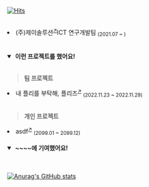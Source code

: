 [![Hits](https://hits.seeyoufarm.com/api/count/incr/badge.svg?url=https%3A%2F%2Fgithub.com%2Flenope1214%2Fhit-counter&count_bg=%2379C83D&title_bg=%23555555&icon=&icon_color=%23E7E7E7&title=hits&edge_flat=false)](https://hits.seeyoufarm.com)


<br />
<li>(주)제이솔루션<sup><a href="https://j-sol.co.kr">↗</a></sup>ICT 연구개발팀 <sub>(2021.07 ~ )</sub></li>

<br/>
<br/>

<details open>

<summary>&nbsp;<b>이런 프로젝트를 했어요!</b></summary>
<br />

> <b>팀 프로젝트</b>

<li>내 플리를 부탁해, 플리즈<sup><a href="https://github.com/TEAM-PLZ/PLZ-front">↗</a></sup> <sub>(2022.11.23 ~ 2022.11.29)</sub></li>

<br />

> <b>개인 프로젝트</b>

<li>asdf<sup><a href="https://github.com/">↗</a></sup> <sub>(2099.01 ~ 2099.12)</sub></li>

</details>

<br />

<details open>

<summary>&nbsp;<b>~~~~에 기여했어요!</b></summary>

<br />

</details>

<br />


[![Anurag's GitHub stats](https://github-readme-stats.vercel.app/api?username=lenope1214&count_private=true&theme=dark)](https://github.com/lenope1214)
